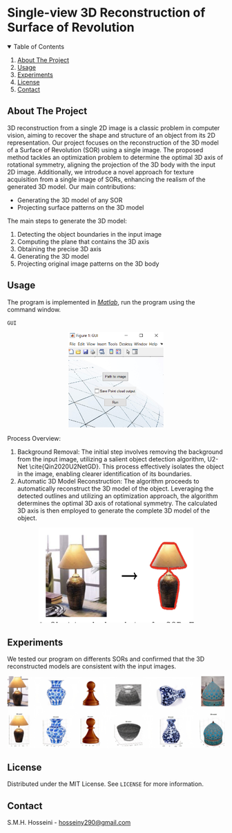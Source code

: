 # Single-view 3D Reconstruction of Surface of Revolution
<!-- PROJECT LOGO 
<br />
<p align="center">
    <img src="Figures/title.JPG" alt="Logo" width="780" height="130">
</p>
-->


<!-- TABLE OF CONTENTS -->
<details open="open">
  <summary>Table of Contents</summary>
  <ol>
    <li><a href="#about-the-project">About The Project</a></li>
    <li><a href="#usage">Usage</a></li>
    <li><a href="#experiments">Experiments</a></li>
    <li><a href="#license">License</a></li>
    <li><a href="#contact">Contact</a></li>
  </ol>
</details>


<!-- ABOUT THE PROJECT -->
## About The Project

3D reconstruction from a single 2D image is a classic problem in computer vision, aiming to recover the shape and structure of an object from its 2D representation. Our project focuses on the reconstruction of the 3D model of a Surface of Revolution (SOR) using a single image. The proposed method tackles an optimization problem to determine the optimal 3D axis of rotational symmetry, aligning the projection of the 3D body with the input 2D image. Additionally, we introduce a novel approach for texture acquisition from a single image of SORs, enhancing the realism of the generated 3D model. Our main contributions:
* Generating the 3D model of any SOR
* Projecting surface patterns on the 3D model

The main steps to generate the 3D model:
1. Detecting the object boundaries in the input image
2. Computing the plane that contains the 3D axis
3. Obtaining the precise 3D axis
4. Generating the 3D model
5. Projecting original image patterns on the 3D body




<!-- USAGE  -->
## Usage

The program is implemented in _[Matlab](https://www.mathworks.com/)_, run the program using the command window.
 ```sh
 GUI
 ```
<p align="center">
    <img src="Figures/GUI.JPG" alt="Logo" width="220" height="220">
</p>

Process Overview:

1. Background Removal:
The initial step involves removing the background from the input image, utilizing a salient object detection algorithm, U2-Net \cite{Qin2020U2NetGD}.
This process effectively isolates the object in the image, enabling clearer identification of its boundaries.
2. Automatic 3D Model Reconstruction:
The algorithm proceeds to automatically reconstruct the 3D model of the object.
Leveraging the detected outlines and utilizing an optimization approach, the algorithm determines the optimal 3D axis of rotational symmetry.
The calculated 3D axis is then employed to generate the complete 3D model of the object.

<p align="center">
    <img src="Figures/input_border.png" alt="Logo" width="360" height="220">
</p>




<!-- EXPERIMENTS -->
## Experiments

We tested our program on differents SORs and confirmed that the 3D reconstructed models are consistent with the input images.
<p align="center">
    <img src="Figures/test.jpg" alt="Logo" width="1000" height=auto>
</p>



<!-- LICENSE -->
## License

Distributed under the MIT License. See `LICENSE` for more information.




<!-- CONTACT -->
## Contact

S.M.H. Hosseini - hosseiny290@gmail.com


